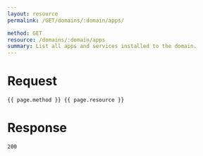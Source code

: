 ```yaml
---
layout: resource
permalink: /GET/domains/:domain/apps/

method: GET
resource: /domains/:domain/apps
summary: List all apps and services installed to the domain.
---
```


# Request

~~~
{{ page.method }} {{ page.resource }}
~~~

# Response

~~~
200
~~~
